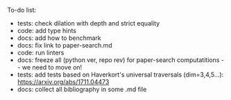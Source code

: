 To-do list:
* tests: check dilation with depth and strict equality
* code: add type hints
* docs: add how to benchmark
* docs: fix link to paper-search.md
* code: run linters
* docs: freeze all (python ver, repo rev) for paper-search computatitions -- we need to move on!
* tests: add tests based on Haverkort's universal traversals (dim=3,4,5...): https://arxiv.org/abs/1711.04473
* docs: collect all bibliography in some .md file
